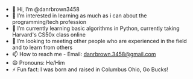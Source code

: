 - 👋 Hi, I’m @danrbrown3458
- 👀 I’m interested in learning as much as i can about the programming/tech profession
- 🌱 I’m currently learning basic algorithms in Python, currently taking Harvard's CS50x class online
- 💞️ I’m looking to meeting other people who are experienced in the field and to learn from others
- 📫 How to reach me - Email: danrbrown.3458@gmail.com
- 😄 Pronouns: He/Him
- ⚡ Fun fact: I was born and raised in Columbus Ohio, Go Bucks!

<!---
danrbrown3458/danrbrown3458 is a ✨ special ✨ repository because its `README.md` (this file) appears on your GitHub profile.
You can click the Preview link to take a look at your changes.
--->
